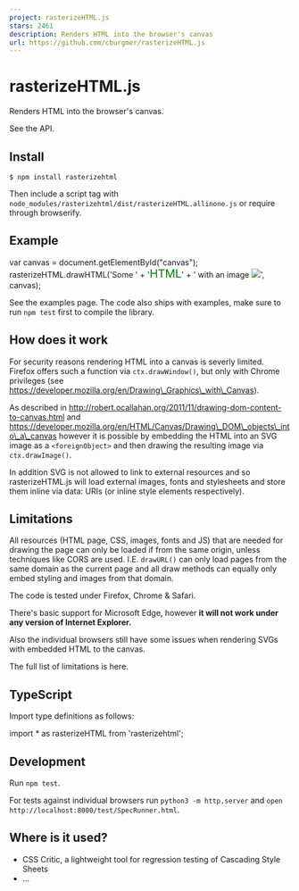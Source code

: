 ```yaml
---
project: rasterizeHTML.js
stars: 2461
description: Renders HTML into the browser's canvas
url: https://github.com/cburgmer/rasterizeHTML.js
---
```


rasterizeHTML.js
================

Renders HTML into the browser's canvas.

See the API.

Install
-------

```
$ npm install rasterizehtml
```

Then include a script tag with `node_modules/rasterizehtml/dist/rasterizeHTML.allinone.js` or require through browserify.

Example
-------

var canvas \= document.getElementById("canvas");
rasterizeHTML.drawHTML('Some ' +
                       '<span style="color: green; font-size: 20px;">HTML</span>' +
                       ' with an image <img src="someimg.png">',
                       canvas);

See the examples page. The code also ships with examples, make sure to run `npm test` first to compile the library.

How does it work
----------------

For security reasons rendering HTML into a canvas is severly limited. Firefox offers such a function via `ctx.drawWindow()`, but only with Chrome privileges (see https://developer.mozilla.org/en/Drawing\_Graphics\_with\_Canvas).

As described in http://robert.ocallahan.org/2011/11/drawing-dom-content-to-canvas.html and https://developer.mozilla.org/en/HTML/Canvas/Drawing\_DOM\_objects\_into\_a\_canvas however it is possible by embedding the HTML into an SVG image as a `<foreignObject>` and then drawing the resulting image via `ctx.drawImage()`.

In addition SVG is not allowed to link to external resources and so rasterizeHTML.js will load external images, fonts and stylesheets and store them inline via data: URIs (or inline style elements respectively).

Limitations
-----------

All resources (HTML page, CSS, images, fonts and JS) that are needed for drawing the page can only be loaded if from the same origin, unless techniques like CORS are used. I.E. `drawURL()` can only load pages from the same domain as the current page and all draw methods can equally only embed styling and images from that domain.

The code is tested under Firefox, Chrome & Safari.

There's basic support for Microsoft Edge, however **it will not work under any version of Internet Explorer.**

Also the individual browsers still have some issues when rendering SVGs with embedded HTML to the canvas.

The full list of limitations is here.

TypeScript
----------

Import type definitions as follows:

import \* as rasterizeHTML from 'rasterizehtml';

Development
-----------

Run `npm test`.

For tests against individual browsers run `python3 -m http.server` and `open http://localhost:8000/test/SpecRunner.html`.

Where is it used?
-----------------

-   CSS Critic, a lightweight tool for regression testing of Cascading Style Sheets
-   ...
